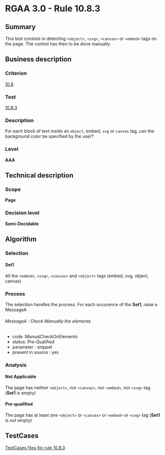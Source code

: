 # RGAA 3.0 -  Rule 10.8.3

## Summary

This test consists in detecting `<object>`, `<svg>`, `<canvas>` or `<embed>` tags on the page.
The control has then to be done manually

## Business description

### Criterion

[10.8](http://asqatasun.github.io/RGAA--3.0--EN/RGAA3.0_Criteria_English_version_v1.html#crit-10-8)

### Test

[10.8.3](http://asqatasun.github.io/RGAA--3.0--EN/RGAA3.0_Criteria_English_version_v1.html#test-10-8-3)

### Description
For each block of text
    inside an <code>object</code>, embed, <code>svg</code>
    or <code>canvas</code> tag, can the background color be
    specified by the user? 


### Level

**AAA**

## Technical description

### Scope

**Page**

### Decision level

**Semi-Decidable**

## Algorithm

### Selection

#### Set1

All the `<embed>`, `<svg>`, `<canvas>` and `<object>` tags (embed, svg, object, canvas)

### Process

The selection handles the process. For each occurence of the **Set1**, raise a MessageA 

###### MessageA : Check Manually the elements

-   code :ManualCheckOnElements
-   status: Pre-Qualified
-   parameter : snippet
-   present in source : yes

### Analysis

#### Not Applicable

The page has neither `<object>`, nor `<canvas>`, nor `<embed>`, nor `<svg>` tag (**Set1** is empty)

#### Pre-qualified

The page has at least one `<object>` or `<canvas>` or `<embed>` or `<svg>` tag (**Set1** is not empty)



##  TestCases 

[TestCases files for rule 10.8.3](https://gitlab.com/asqatasun/Asqatasun/-/tree/master/rules/rules-rgaa3.0/src/test/resources/testcases/rgaa30/Rgaa30Rule100803/) 


